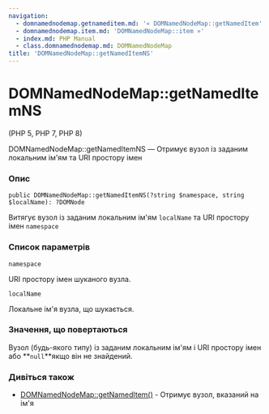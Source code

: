 ```yaml
---
navigation:
  - domnamednodemap.getnameditem.md: '« DOMNamedNodeMap::getNamedItem'
  - domnamednodemap.item.md: 'DOMNamedNodeMap::item »'
  - index.md: PHP Manual
  - class.domnamednodemap.md: DOMNamedNodeMap
title: 'DOMNamedNodeMap::getNamedItemNS'
---
```

# DOMNamedNodeMap::getNamedItemNS

(PHP 5, PHP 7, PHP 8)

DOMNamedNodeMap::getNamedItemNS — Отримує вузол із заданим локальним ім'ям та URI простору імен

### Опис

```methodsynopsis
public DOMNamedNodeMap::getNamedItemNS(?string $namespace, string $localName): ?DOMNode
```

Витягує вузол із заданим локальним ім'ям `localName` та URI простору імен `namespace`

### Список параметрів

`namespace`

URI простору імен шуканого вузла.

`localName`

Локальне ім'я вузла, що шукається.

### Значення, що повертаються

Вузол (будь-якого типу) із заданим локальним ім'ям і URI простору імен або \*\*`null`\*\*якщо він не знайдений.

### Дивіться також

-   [DOMNamedNodeMap::getNamedItem()](domnamednodemap.getnameditem.md) - Отримує вузол, вказаний на ім'я
